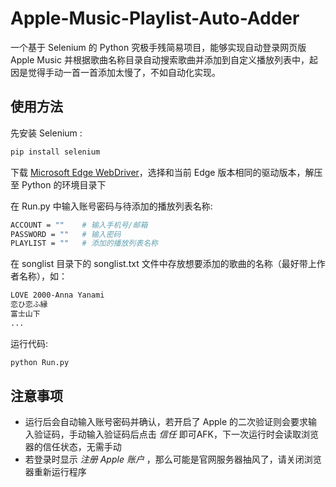 # Apple-Music-Playlist-Auto-Adder
一个基于 Selenium 的 Python 究极手残简易项目，能够实现自动登录网页版 Apple Music 并根据歌曲名称目录自动搜索歌曲并添加到自定义播放列表中，起因是觉得手动一首一首添加太慢了，不如自动化实现。

## 使用方法
先安装 Selenium :
```bash
pip install selenium
```
下载 [Microsoft Edge WebDriver](https://github.com/XinJingHao/Q-learning)，选择和当前 Edge 版本相同的驱动版本，解压至 Python 的环境目录下<br>

在 Run.py 中输入账号密码与待添加的播放列表名称:
```bash
ACCOUNT = ""    # 输入手机号/邮箱
PASSWORD = ""   # 输入密码
PLAYLIST = ""   # 添加的播放列表名称
```

在 songlist 目录下的 songlist.txt 文件中存放想要添加的歌曲的名称（最好带上作者名称），如：
```bash
LOVE 2000-Anna Yanami
恋ひ恋ふ縁
富士山下
...
```

运行代码:
```bash
python Run.py
```

## 注意事项
* 运行后会自动输入账号密码并确认，若开启了 Apple 的二次验证则会要求输入验证码，手动输入验证码后点击 *信任* 即可AFK，下一次运行时会读取浏览器的信任状态，无需手动
* 若登录时显示 *注册 Apple 账户* ，那么可能是官网服务器抽风了，请关闭浏览器重新运行程序

